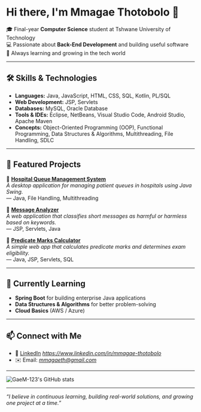 # Hi there, I'm Mmagae Thotobolo 👋

🎓 Final-year **Computer Science** student at Tshwane University of Technology  
💻 Passionate about **Back-End Development** and building useful software  
🚀 Always learning and growing in the tech world

---

## 🛠️ Skills & Technologies

- **Languages:** Java, JavaScript, HTML, CSS, SQL, Kotlin, PL/SQL
- **Web Development:** JSP, Servlets
- **Databases:** MySQL, Oracle Database
- **Tools & IDEs:** Eclipse, NetBeans, Visual Studio Code, Android Studio, Apache Maven
- **Concepts:** Object-Oriented Programming (OOP), Functional Programming, Data Structures & Algorithms, Multithreading, File Handling, SDLC

---

## 📂 Featured Projects

🌟 **[Hospital Queue Management System](#)**  
*A desktop application for managing patient queues in hospitals using Java Swing.*  
— Java, File Handling, Multithreading

🌟 **[Message Analyzer](#)**  
*A web application that classifies short messages as harmful or harmless based on keywords.*  
— JSP, Servlets, Java

🌟 **[Predicate Marks Calculator](#)**  
*A simple web app that calculates predicate marks and determines exam eligibility.*  
— Java, JSP, Servlets, SQL

---

## 🚀 Currently Learning

- **Spring Boot** for building enterprise Java applications
- **Data Structures & Algorithms** for better problem-solving
- **Cloud Basics** (AWS / Azure)

---

## 📫 Connect with Me

- 💼 [LinkedIn](#) *https://www.linkedin.com/in/mmagae-thotobolo*
- ✉️ Email: *mmagaeth@gmail.com*

---

![GaeM-123's GitHub stats](https://github-readme-stats.vercel.app/api?username=GaeM-123&show_icons=true&theme=radical)

---

*“I believe in continuous learning, building real-world solutions, and growing one project at a time.”*
